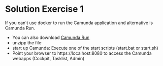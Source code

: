 # Solution Exercise 1
If you can't use docker to run the Camunda application and alternative is Camunda Run. 

- You can also download [Camunda Run](https://camunda.com/download/)
- unzipp the file 
- start up Camunda: Execute one of the start scripts (start.bat or start.sh)
- Point your browser to https://localhost:8080 to access the Camunda webapps (Cockpit, Tasklist, Admin)